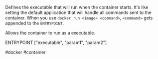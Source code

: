 Defines the executable that will run when the container starts. It's like setting the default application that will handle all commands sent to the container. When you use `docker run <image> <command>`, `<command>` gets appended to the `ENTRYPOINT`.

Allows the container to run as a executable.

ENTRYPOINT ["executable", "param1", "param2"]

#docker #container 